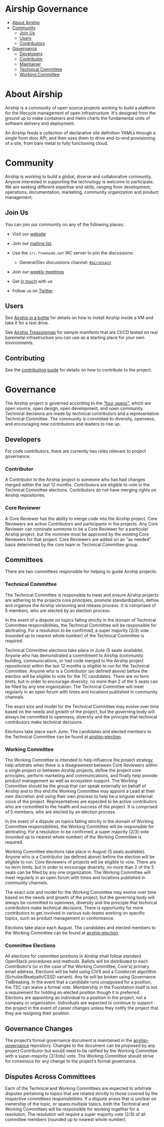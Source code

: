 Airship Governance
==================

* [About Airship](#about-airship)
* [Community](#community)
	* [Join Us](#join-us)
	* [Users](#users)
	* [Contributors](#contributors)
* [Governance](#governance)
	* [Developers](#developers)
	* [Contributor](#contributor)
	* [Maintainer](#maintainer)
	* [Technical Committee](#architecture-committee)
	* [Working Committee](#working-committee)

# About Airship

Airship is a community of open source projects working to build a platform for the lifecycle management of open
infrastructure. It's designed from the ground up to make containers and Helm charts the fundamental units of software
delivery and deployment.

An Airship feeds a collection of declarative site definition YAMLs through a single front door API, and then uses them to
drive end-to-end provisioning of a site, from bare metal to fully functioning cloud.

# Community

Airship is working to build a global, diverse and collaborative community. Anyone interested in supporting the technology
is welcome to participate. We are seeking different expertise and skills, ranging from development, operations,
documentation, marketing, community organization and product management.

## Join Us

You can join our community on any of the following places:

* Visit our [website](https://airshipit.org)

* Join our [mailing list](http://lists.airshipit.org).

* Use the `irc.freenode.net` IRC server to join the discussions:
  * General/Dev discussions channel: [`#airshipit`](http://webchat.freenode.net/?channels=airshipit)

* Join our [weekly meetings](http://eavesdrop.openstack.org/#Airship_Team_Meeting)

* Get [in touch](https://wiki.openstack.org/wiki/Airship#Get_in_Touch) with us

* Follow us on [Twitter](https://twitter.com/airshipproject)

## Users

See [Airship in a bottle](https://opendev.org/airship/airship-in-a-bottle) for details on how to install Airship
inside a VM and take it for a test drive.

See [Airship Treasuremap](https://opendev.org/airship/treasuremap) for sample manifests that are CI/CD tested on real
baremetal infrastructure you can use as a starting place for your own environments.

## Contributing

See the [contributing guide](CONTRIBUTING.md) for details on how to contribute to the project.

# Governance

The Airship project is governed according to the [“four opens"](https://governance.openstack.org/tc/reference/opens.html),
which are open source, open design, open development, and open community. Technical decisions are made by technical
contributors and a representative Technical Committee. The community is committed to diversity, openness, and encouraging
new contributors and leaders to rise up.

## Developers

For code contributors, there are currently two roles relevant to project governance:

### Contributor

A Contributor to the Airship project is someone who has had changes merged within the last 12 months. Contributors are
eligible to vote in the Technical Committee elections. Contributors do not have merging rights on Airship repositories.

### Core Reviewer

A Core Reviewer has the ability to merge code into the Airship project. Core Reviewers are active Contributors and
participants in the projects.  Any Core Reviewer can nominate someone to be a Core Reviewer for a particular Airship
project, but the nominee must be approved by the existing Core Reviewers for that project. Core Reviewers are added
on an "as needed" basis determined by the core team or Technical Committee group.

## Committees

There are two committees responsible for helping to guide Airship projects:

### Technical Committee

The Technical Committee is responsible to meet and ensure Airship projects are adhering to the projects core principles,
promote standardization, define and organize the Airship versioning and release process. It is comprised of 5 members,
who are elected by an election process.

In the event of a dispute on topics falling strictly in the domain of Technical Committee responsibilities,
the Technical Committee will be responsible for abritrating. For a resolution to be confirmed, a
super majority (2/3) vote (rounded up to nearest whole number) of the Technical Committee is required.

Technical Committee elections take place in June (5 seats available). Anyone who has demonstrated a commitment to Airship
(community building, communications, or had code merged to the Airship project repositories) within the last 12 months is
eligible to run for the Technical Committee. Anyone who is a Contributor (as defined above) before the election will be
eligible to vote for the TC candidates. There are no term limits, but in order to encourage diversity, no more than 2 of
the 5 seats can be filled by any one organization. The Technical Committee will meet regularly in an open forum with
times and locations published in community channels.

The exact size and model for the Technical Committee may evolve over time based on the needs and growth of the project,
but the governing body will always be committed to openness, diversity and the principle that technical contributors make
technical decisions.

Elections take place each June. The candidates and elected members to the Technical Committee can be
found at [airship-election](https://opendev.org/airship/election).

### Working Committee

The Working Committee is intended to help influence the project strategy, help arbitrate when there is a disagreement
between Core Reviewers within a single project or between Airship projects, define the project core principles, perform
marketing and communications, and finally help provide product management as well as ecosystem support. The Working
Committee should be the group that can speak externally on behalf of Airship and to this end the Working Committee may
appoint a Lead at their own discretion and using their own process to help be a singular external voice of the project.
Representatives are expected to be active contributors who are committed to the health and success of the project. It is
comprised of 5 members, who are elected by an election process.

In the event of a dispute on topics falling strictly in the domain of Working Committee responsibilities,
the Working Committee will be responsible for abritrating. For a resolution to be confirmed, a
super majority (2/3) vote (rounded up to nearest whole number) of the Working Committee is required.

Working Committee elections take place in August (5 seats available). Anyone who is a Contributor (as defined above)
before the election will be eligible to run. Core Reviewers of projects will be eligible to vote. There are no term
limits, but in order to encourage diversity, no more than 2 of the 5 seats can be filled by any one organization. The
Working Committee will meet regularly in an open forum with times and locations published in
community channels.

The exact size and model for the Working Committee may evolve over time based on the needs and growth of the project, but
the governing body will always be committed to openness, diversity and the principle that technical contributors make
technical decisions. There is opportunity for more contributors to get involved in various sub-teams working on specific
topics, such as product management or conformance.

Elections take place each August. The candidates and elected members to the Working Committee can be
found at [airship-election](https://opendev.org/airship/election).

### Committee Elections

All elections for committee positions in Airship shall follow standard OpenStack procedures and methods. Ballots will be
distributed to each Contributor’s (or in the case of the Working Committee, Core's) primary email address. Elections will
be held using CIVS and a Condorcet algorithm (Schulze/Beatpath/CSSD variant). Any tie will be broken using Governance
TieBreaking. In the event that a candidate runs unopposed for a position, the TSC can waive a formal vote. Membership in
the Foundation itself is not a requirement for holding an elected position though it is preferred. Elections are
appointing an individual to a position in the project, not a company or organization. Individuals are expected to
continue to support the project in the event of career changes unless they notify the project that they are resigning
their position.

## Governance Changes

The project’s formal governance document is maintained in the [airship-governance](https://opendev.org/airship/governance)
repository. Changes to the document can be proposed by any project Contributor but would need to be ratified by the
Working Committee with a super-majority (2/3rds) vote. The Working Committee should strive for consensus for any change
to the project’s formal governance.

## Disputes Across Committees

Each of the Technical and Working Committees are expected to arbitrate disputes pertaining to topics that are related
strictly to those covered by the respective committees responsibilities. If a dispute arises that is unclear on
ownership of the topic, or spans multiple topics, both the Technical and Working Committees will be responsible for
working together for a resolution.  The resolution will require a super majority vote (2/3) of all committee members
(rounded up to nearest whole number).
